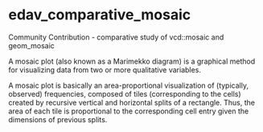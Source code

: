 # edav_comparative_mosaic
Community Contribution - comparative study of vcd::mosaic and geom_mosaic

A mosaic plot (also known as a Marimekko diagram) is a graphical method for visualizing data from two or more qualitative variables.

A mosaic plot is basically an area-proportional visualization of (typically, observed)
frequencies, composed of tiles (corresponding to the cells) created by recursive vertical and horizontal splits of a rectangle. Thus, the area of each tile is proportional to the corresponding cell entry given the dimensions of previous splits.

